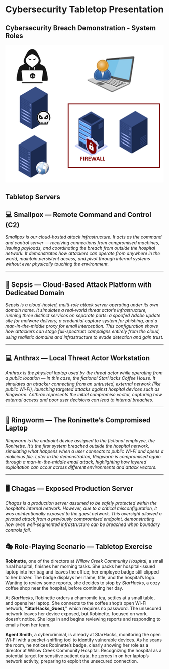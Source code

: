 # Cybersecurity Tabletop Presentation

## Cybersecurity Breach Demonstration - System Roles

![Tabletop Scenario Overview](tabletop-servers.png)


## Tabletop Servers

## 💻 Smallpox — Remote Command and Control (C2)
*Smallpox is our cloud-hosted attack infrastructure. It acts as the command and control server — receiving connections from compromised machines, issuing payloads, and coordinating the breach from outside the hospital network. It demonstrates how attackers can operate from anywhere in the world, maintain persistent access, and pivot through internal systems without ever physically touching the environment.*

---

## 🧪 Sepsis — Cloud-Based Attack Platform with Dedicated Domain
*Sepsis is a cloud-hosted, multi-role attack server operating under its own domain name. It simulates a real-world threat actor’s infrastructure, running three distinct services on separate ports: a spoofed Adobe update site for malware delivery, a credential capture system for phishing, and a man-in-the-middle proxy for email interception. This configuration shows how attackers can stage full-spectrum campaigns entirely from the cloud, using realistic domains and infrastructure to evade detection and gain trust.*

---

## 💻 Anthrax — Local Threat Actor Workstation
*Anthrax is the physical laptop used by the threat actor while operating from a public location — in this case, the fictional StarHacks Coffee House. It simulates an attacker connecting from an untrusted, external network (like public Wi-Fi), launching targeted attacks against hospital devices such as Ringworm. Anthrax represents the initial compromise vector, capturing how external access and poor user decisions can lead to internal breaches.*

---

## 💼 Ringworm — The Roninette’s Compromised Laptop
*Ringworm is the endpoint device assigned to the fictional employee, the Roninette. It’s the first system breached outside the hospital network, simulating what happens when a user connects to public Wi-Fi and opens a malicious file. Later in the demonstration, Ringworm is compromised again through a man-in-the-middle email attack, highlighting how layered exploitation can occur across different environments and attack vectors.*

---

## 🖥️ Chagas — Exposed Production Server
*Chagas is a production server assumed to be safely protected within the hospital’s internal network. However, due to a critical misconfiguration, it was unintentionally exposed to the guest network. This oversight allowed a pivoted attack from a previously compromised endpoint, demonstrating how even well-segmented infrastructure can be breached when boundary controls fail.*


## 🎭 Role-Playing Scenario — Tabletop Exercise

**Robinette**, one of the directors at *Willow Creek Community Hospital*, a small rural hospital, finishes her morning tasks. She packs her hospital-issued laptop into her bag and leaves the office; her employee badge still clipped to her blazer. The badge displays her name, title, and the hospital’s logo. Wanting to review some reports, she decides to stop by *StarHacks*, a cozy coffee shop near the hospital, before continuing her day.

At *StarHacks*, Robinette orders a chamomile tea, settles at a small table, and opens her laptop. She connects to the coffee shop’s open Wi-Fi network, **"StarHacks_Guest,"** which requires no password. The unsecured network leaves her device exposed, but Robinette, focused on work, doesn’t notice. She logs in and begins reviewing reports and responding to emails from her team.

**Agent Smith**, a cybercriminal, is already at StarHacks, monitoring the open Wi-Fi with a packet-sniffing tool to identify vulnerable devices. As he scans the room, he notices Robinette’s badge, clearly showing her role as a director at Willow Creek Community Hospital. Recognizing the hospital as a potential target for sensitive patient data, he zeroes in on her laptop’s network activity, preparing to exploit the unsecured connection.
